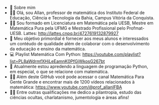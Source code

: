 - 👀 Sobre mim 
- 👨‍⚖️ Olá, sou Allan, professor de matemática dos Instituto Federal de Educação, Ciência e Tecnologia da Bahia, Campus Vitória da Conquista. 
- 👨‍🎓 Sou formado em Licenciatura em Matemática pela UESB, Mestre em Matemática Pura pela UFMG e Mestrado Profissional pelo Profmat-UESB. Lattes: http://lattes.cnpq.br/4727619132879927
- 💞️  Meu objetivo primordial é fornecer aos meus alunos e interessados um contéudo de qualidade além de colaborar com o desenvolvimento da educação e ensino da matemática. 
- 💻 Playlist Matemática Com Python: https://youtube.com/playlist?list=PL8aWdrmfXHiLeEamnK0PfGjWkosG267bt
- 🌱 Atualmente estou apredendo a linguagem de programação Python, em especial, o que se relacione com matemática.
- 🕵️‍♂️ Além deste GitHub você pode acessar o canal Matemática Para Gente Grande e encontrar mais de 1200 vídeos relacionados à matemática: https://www.youtube.com/@prof_allanIFBA
- 🧙‍♂️ Entre outras qualificações me dedico a pilantropia, estudo das ciências ocultas, charlatanismo, jumentologia e áreas afins!

<!---
Allanifba/Allanifba is a ✨ special ✨ repository because its `README.md` (this file) appears on your GitHub profile.
You can click the Preview link to take a look at your changes.
--->
